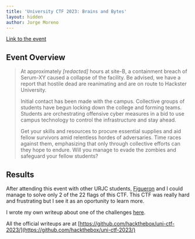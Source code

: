 ```yaml
---
title: 'University CTF 2023: Brains and Bytes'
layout: hidden
author: Jorge Moreno
---
```


[Link to the event](https://ctf.hackthebox.com/event/details/university-ctf-2023-brains-bytes-1231)

## Event Overview

> At approximately *[redacted]* hours at site-B, a containment breach of Serum-XY caused a collapse of the facility. Be advised, we have a report that hostile dead are reanimating and are on route to Hackster University.
> 
> 
> Initial contact has been made with the campus. Collective groups of students have begun locking down the college and forming teams. Students are orchestrating offensive cyber measures in a bid to use campus technology to control the infrastructure and stay ahead.
> 
> Get your skills and resources to procure essential supplies and aid fellow survivors amid relentless hordes of adversaries. Time races against them, emphasizing that only through collective efforts can they hope to endure. Will you manage to evade the zombies and safeguard your fellow students?
> 

## Results

After attending this event with other URJC students, [Figueron](https://github.com/f1gueron) and I could manage to solve only 2 of the 22 flags of this CTF. This CTF was really hard and frustrating but I see it as an oportunity to learn more.

I wrote my own writeup about one of the challenges [here](great-old-talisman-writeup).

All the official writeups are at [https://github.com/hackthebox/uni-ctf-2023/](https://github.com/hackthebox/uni-ctf-2023/)

